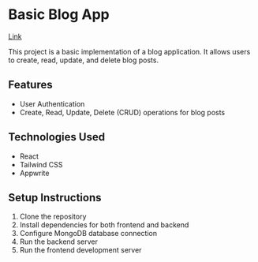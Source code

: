 # Basic Blog App
[Link](https://basic-blog-bisariyon.vercel.app/)

This project is a basic implementation of a blog application. It allows users to create, read, update, and delete blog posts.

## Features
- User Authentication
- Create, Read, Update, Delete (CRUD) operations for blog posts

## Technologies Used
- React
- Tailwind CSS
- Appwrite

## Setup Instructions
1. Clone the repository
2. Install dependencies for both frontend and backend
3. Configure MongoDB database connection
4. Run the backend server
5. Run the frontend development server
